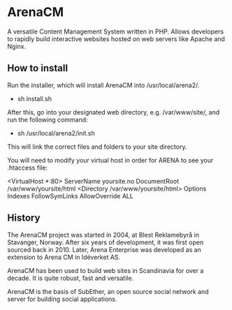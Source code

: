 # ArenaCM

A versatile Content Management System written in PHP. Allows developers
to rapidly build interactive websites hosted on web servers like Apache
and Nginx.

## How to install

Run the installer, which will install ArenaCM into /usr/local/arena2/.

 * sh install.sh

After this, go into your designated web directory, e.g. /var/www/site/,
and run the following command:

 * sh /usr/local/arena2/init.sh

This will link the correct files and folders to your site directory.

You will need to modify your virtual host in order for ARENA to see your
.htaccess file:

<VirtualHost *:80>
    ServerName yoursite.no
    DocumentRoot /var/www/yoursite/html
    <Directory /var/www/yoursite/html>
        Options Indexes FollowSymLinks
        AllowOverride ALL
    </Directory>
</VirtualHost>


## History

The ArenaCM project was started in 2004, at Blest Reklamebyrå in Stavanger,
Norway. After six years of development, it was first open sourced back in
2010. Later, Arena Enterprise was developed as an extension to Arena CM in
Idéverket AS.

ArenaCM has been used to build web sites in Scandinavia for over a decade.
It is quite robust, fast and versatile.

ArenaCM is the basis of SubEther, an open source social network and 
server for building social applications.
